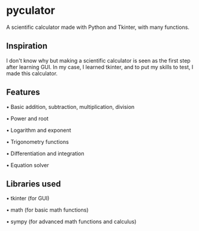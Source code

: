 # pyculator
A scientific calculator made with Python and Tkinter, with many functions.

## Inspiration
I don't know why but making a scientific calculator is seen as the first step after learning GUI. In my case, I learned tkinter, and to put my skills to test, I made this calculator.


## Features
• Basic addition, subtraction, multiplication, division

• Power and root

• Logarithm and exponent

• Trigonometry functions

• Differentiation and integration

• Equation solver


## Libraries used
• tkinter (for GUI)

• math (for basic math functions)

• sympy (for advanced math functions and calculus)
